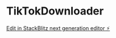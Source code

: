 # TikTokDownloader

[Edit in StackBlitz next generation editor ⚡️](https://stackblitz.com/~/github.com/bimoso/TikTokDownloader)